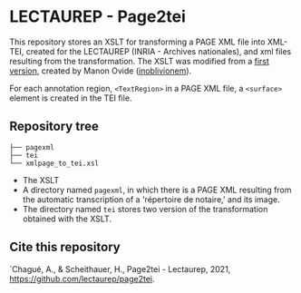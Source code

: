 # LECTAUREP - Page2tei 

This repository stores an XSLT for transforming a PAGE XML file into XML-TEI, created for the LECTAUREP (INRIA - Archives nationales), and xml files resulting from the transformation. The XSLT was modified from a [first version](https://github.com/inoblivionem/xslt-playground/blob/main/xmlpage_to_tei/xmlpage_to_tei.xsl), created by Manon Ovide ([inoblivionem](https://github.com/inoblivionem/xslt-playground)).

For each annotation region, `<TextRegion>` in a PAGE XML file, a `<surface>` element is created in the TEI file.

## Repository tree

```
├── pagexml
├── tei
└── xmlpage_to_tei.xsl
```

* The XSLT 
* A directory named `pagexml`, in which there is a PAGE XML resulting from the automatic transcription of a 'répertoire de notaire,' and its image.
* The directory named `tei` stores two version of the transformation obtained with the XSLT.

## Cite this repository

`Chagué, A., & Scheithauer, H., Page2tei - Lectaurep, 2021, https://github.com/lectaurep/page2tei.
